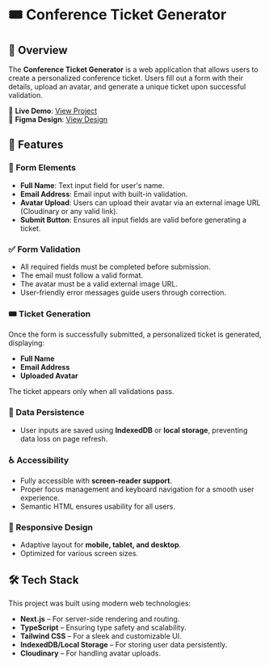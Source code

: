 # 🎟️ Conference Ticket Generator  

## 📌 Overview  
The **Conference Ticket Generator** is a web application that allows users to create a personalized conference ticket. Users fill out a form with their details, upload an avatar, and generate a unique ticket upon successful validation.  

🔗 **Live Demo**: [View Project](https://conference-ticket-generator-delta.vercel.app/)  
🎨 **Figma Design**: [View Design](https://www.figma.com/community/file/1470800949188681164/event-ticket-booking-ui-open-source-practice-project)  

## 🚀 Features  

### 📝 Form Elements  
- **Full Name**: Text input field for user's name.  
- **Email Address**: Email input with built-in validation.  
- **Avatar Upload**: Users can upload their avatar via an external image URL (Cloudinary or any valid link).  
- **Submit Button**: Ensures all input fields are valid before generating a ticket.  

### ✅ Form Validation  
- All required fields must be completed before submission.  
- The email must follow a valid format.  
- The avatar must be a valid external image URL.  
- User-friendly error messages guide users through correction.  

### 🎟️ Ticket Generation  
Once the form is successfully submitted, a personalized ticket is generated, displaying:  
- **Full Name**  
- **Email Address**  
- **Uploaded Avatar**  

The ticket appears only when all validations pass.  

### 💾 Data Persistence  
- User inputs are saved using **IndexedDB** or **local storage**, preventing data loss on page refresh.  

### ♿ Accessibility  
- Fully accessible with **screen-reader support**.  
- Proper focus management and keyboard navigation for a smooth user experience.  
- Semantic HTML ensures usability for all users.  

### 📱 Responsive Design  
- Adaptive layout for **mobile, tablet, and desktop**.  
- Optimized for various screen sizes.  

## 🛠️ Tech Stack  
This project was built using modern web technologies:  
- **Next.js** – For server-side rendering and routing.  
- **TypeScript** – Ensuring type safety and scalability.  
- **Tailwind CSS** – For a sleek and customizable UI.  
- **IndexedDB/Local Storage** – For storing user data persistently.  
- **Cloudinary** – For handling avatar uploads.  
